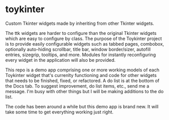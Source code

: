 # toykinter
Custom Tkinter widgets made by inheriting from other Tkinter widgets.

The ttk widgets are harder to configure than the original Tkinter widgets which are easy to configure by class. The purpose of the Toykinter project is to provide easily configurable widgets such as tabbed pages, combobox, optionally auto-hiding scrollbar, title bar, window border/sizer, autofill entries, sizegrip, tooltips, and more. Modules for instantly reconfiguring every widget in the application will also be provided.

This repo is a demo app comprising one or more working models of each Toykinter widget that's currenlty functioning and code for other widgets that needs to be finished, fixed, or refactored. A do list is at the bottom of the Docs tab. To suggest improvement, do list items, etc., send me a message. I'm busy with other things but I will be making additions to the do list.

The code has been around a while but this demo app is brand new. It will take some time to get everything working just right.

